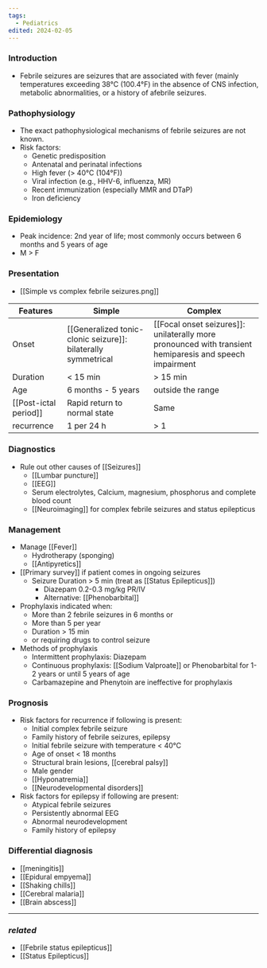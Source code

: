```yaml
---
tags:
  - Pediatrics
edited: 2024-02-05
---
```

### Introduction
- Febrile seizures are seizures that are associated with fever (mainly temperatures exceeding 38°C (100.4°F) in the absence of CNS infection, metabolic abnormalities, or a history of afebrile seizures.
### Pathophysiology
- The exact pathophysiological mechanisms of febrile seizures are not known. 
- Risk factors:
	- Genetic predisposition 
	- Antenatal and perinatal infections
	- High fever (> 40°C (104°F))
	- Viral infection (e.g., HHV-6, influenza, MR)
	- Recent immunization (especially MMR and DTaP) 
	- Iron deficiency 

### Epidemiology
 - Peak incidence: 2nd year of life; most commonly occurs between 6 months and 5 years of age 
 - M > F 

### Presentation
- [[Simple vs complex febrile seizures.png]]

| Features              | Simple                                                        | Complex                                                                                                 |
| --------------------- | ------------------------------------------------------------- | ------------------------------------------------------------------------------------------------------- |
| Onset                 | [[Generalized tonic-clonic seizure]]: bilaterally symmetrical | [[Focal onset seizures]]: unilaterally more pronounced with transient hemiparesis and speech impairment |
| Duration              | < 15 min                                                      | > 15 min                                                                                                |
| Age                   | 6 months -  5 years                                           | outside the range                                                                                       |
| [[Post-ictal period]] | Rapid return to normal state                                  | Same                                                                                                    |
| recurrence            | 1 per 24 h                                                    | > 1                                                                                                     |


### Diagnostics
- Rule out other causes of [[Seizures]] 
	- [[Lumbar puncture]]
	- [[EEG]] 
	- Serum electrolytes, Calcium, magnesium, phosphorus and complete blood count 
	- [[Neuroimaging]] for complex febrile seizures and status epilepticus 

### Management
- Manage [[Fever]] 
	- Hydrotherapy (sponging)
	- [[Antipyretics]] 
- [[Primary survey]] if patient comes in ongoing seizures
	- Seizure Duration > 5 min (treat as [[Status Epilepticus]])
		- Diazepam 0.2-0.3 mg/kg PR/IV
		- Alternative: [[Phenobarbital]]
- Prophylaxis indicated when: 
	- More than 2 febrile seizures in 6 months or 
	- More than 5 per year
	- Duration  > 15 min 
	- or requiring drugs to control seizure
- Methods of prophylaxis
	- Intermittent prophylaxis: Diazepam
	- Continuous prophylaxis: [[Sodium Valproate]] or Phenobarbital for 1-2 years or until 5 years of age
	- Carbamazepine and Phenytoin are ineffective for prophylaxis 
### Prognosis
- Risk factors for recurrence if following is present:
	- Initial complex febrile seizure
	- Family history of febrile seizures, epilepsy
	- Initial febrile seizure with temperature < 40°C
	- Age of onset < 18 months 
	- Structural brain lesions, [[cerebral palsy]] 
	- Male gender
	- [[Hyponatremia]]
	- [[Neurodevelopmental disorders]] 
- Risk factors for epilepsy if following are present:
	- Atypical febrile seizures
	- Persistently abnormal EEG
	- Abnormal neurodevelopment
	- Family history of epilepsy 
### Differential diagnosis
- [[meningitis]] 
- [[Epidural empyema]]
- [[Shaking chills]] 
- [[Cerebral malaria]]
- [[Brain abscess]] 

---
### *related*
- [[Febrile status epilepticus]] 
- [[Status Epilepticus]] 